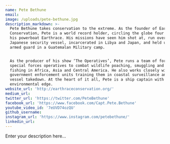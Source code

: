 ```yaml
---
name: Pete Bethune
email:
image: /uploads/pete-bethune.jpg
description_markdown: >-
  Pete Bethune takes conservation to the extreme. As the founder of Earthrace
  Conservation, Pete is a world record holder, circling the globe four times on
  his powerboat Earthrace. His missions have seen him shot at, run over by a
  Japanese security vessel, incarcerated in Libya and Japan, and held under
  armed guard in a Guatemalan Military camp.


  As the producer of his show ‘The Operatives’, Pete runs a team of former
  special forces operatives to combat wildlife poaching, smuggling and illegal
  fishing in Africa, Asia and Central America. He also works closely with
  government enforcement units training them in coastal surveillance and hostile
  vessel takedown. At the heart of it all, Pete is a ship captain with an
  environmental edge.
website_url: 'http://earthraceconservation.org/'
medium_url:
twitter_url: 'https://twitter.com/PeteBethune'
facebook_url: 'https://www.facebook.com/Capt.Pete.Bethune'
youtube_video_id: '7eUVD74ozQU'
github_username:
instagram_url: 'https://www.instagram.com/petebethune/'
linkedin_url:
---
```


Enter your description here...
